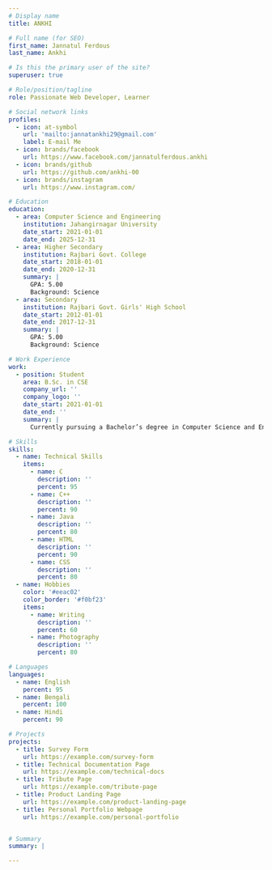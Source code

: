 ```yaml
---
# Display name
title: ANKHI

# Full name (for SEO)
first_name: Jannatul Ferdous
last_name: Ankhi

# Is this the primary user of the site?
superuser: true

# Role/position/tagline
role: Passionate Web Developer, Learner

# Social network links
profiles:
  - icon: at-symbol
    url: 'mailto:jannatankhi29@gmail.com'
    label: E-mail Me
  - icon: brands/facebook
    url: https://www.facebook.com/jannatulferdous.ankhi
  - icon: brands/github
    url: https://github.com/ankhi-00
  - icon: brands/instagram
    url: https://www.instagram.com/

# Education
education:
  - area: Computer Science and Engineering
    institution: Jahangirnagar University
    date_start: 2021-01-01
    date_end: 2025-12-31
  - area: Higher Secondary
    institution: Rajbari Govt. College
    date_start: 2018-01-01
    date_end: 2020-12-31
    summary: |
      GPA: 5.00
      Background: Science
  - area: Secondary
    institution: Rajbari Govt. Girls' High School
    date_start: 2012-01-01
    date_end: 2017-12-31
    summary: |
      GPA: 5.00
      Background: Science

# Work Experience
work:
  - position: Student
    area: B.Sc. in CSE
    company_url: ''
    company_logo: ''
    date_start: 2021-01-01
    date_end: ''
    summary: |
      Currently pursuing a Bachelor’s degree in Computer Science and Engineering.

# Skills
skills:
  - name: Technical Skills
    items:
      - name: C
        description: ''
        percent: 95
      - name: C++
        description: ''
        percent: 90
      - name: Java
        description: ''
        percent: 80
      - name: HTML
        description: ''
        percent: 90
      - name: CSS
        description: ''
        percent: 80
  - name: Hobbies
    color: '#eeac02'
    color_border: '#f0bf23'
    items:
      - name: Writing
        description: ''
        percent: 60
      - name: Photography
        description: ''
        percent: 80

# Languages
languages:
  - name: English
    percent: 95
  - name: Bengali
    percent: 100
  - name: Hindi
    percent: 90

# Projects
projects:
  - title: Survey Form
    url: https://example.com/survey-form
  - title: Technical Documentation Page
    url: https://example.com/technical-docs
  - title: Tribute Page
    url: https://example.com/tribute-page
  - title: Product Landing Page
    url: https://example.com/product-landing-page
  - title: Personal Portfolio Webpage
    url: https://example.com/personal-portfolio


# Summary
summary: |

---
```

